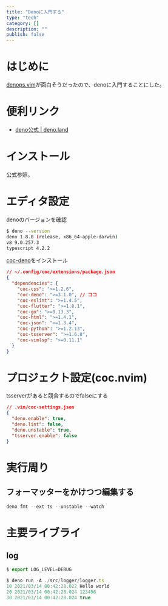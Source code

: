 ```yaml
---
title: "Denoに入門する"
type: "tech"
category: []
description: ""
publish: false
---
```


# はじめに
[denops.vim](https://github.com/vim-denops/denops.vim)が面白そうだったので、denoに入門することにした。

# 便利リンク

* [deno公式 | deno.land](https://deno.land/)

# インストール
公式参照。

# エディタ設定

denoのバージョンを確認
```bash
$ deno --version
deno 1.8.0 (release, x86_64-apple-darwin)
v8 9.0.257.3
typescript 4.2.2
```

[coc-deno](https://github.com/fannheyward/coc-deno)をインストール
```json
// ~/.config/coc/extensions/package.json
{
  "dependencies": {
    "coc-css": ">=1.2.6",
    "coc-deno": ">=3.1.0", // ココ
    "coc-eslint": ">=1.4.5",
    "coc-flutter": ">=1.8.1",
    "coc-go": ">=0.13.3",
    "coc-html": ">=1.4.1",
    "coc-json": ">=1.3.4",
    "coc-python": ">=1.2.13",
    "coc-tsserver": ">=1.6.8",
    "coc-vimlsp": ">=0.11.1"
  }
}
```

# プロジェクト設定(coc.nvim)
tsserverがあると競合するのでfalseにする

```json
// .vim/coc-settings.json
{
  "deno.enable": true,
  "deno.lint": false,
  "deno.unstable": true,
  "tsserver.enable": false
}
```

# 実行周り
## フォーマッターをかけつつ編集する

```ts
deno fmt --ext ts --unstable --watch
```

# 主要ライブライ

## log

```ts
$ export LOG_LEVEL=DEBUG

$ deno run -A ./src/logger/logger.ts
10 2021/03/14 00:42:28.022 Hello world
20 2021/03/14 00:42:28.024 123456
30 2021/03/14 00:42:28.024 true
```
